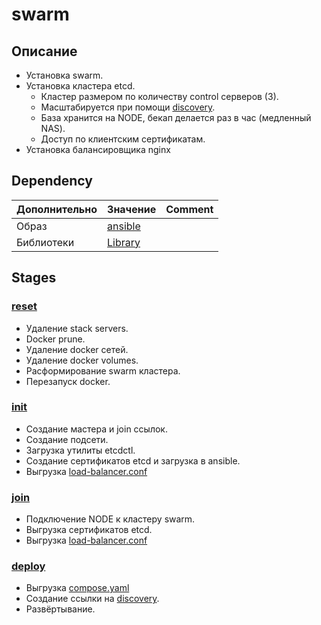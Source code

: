 # swarm
## Описание
* Установка swarm.
* Установка кластера etcd.
  * Кластер размером по количеству control серверов (3).
  * Масштабируется при помощи [discovery](https://discovery.etcd.io/).
  * База хранится на NODE, бекап делается раз в час (медленный NAS).
  * Доступ по клиентским сертификатам.
* Установка балансировщика nginx

## Dependency
| Дополнительно | Значение                                              | Comment |
|:--------------|:------------------------------------------------------|:--------|
| Образ         | [ansible](https://github.com/FZEN475/ansible-image)   |         |
| Библиотеки    | [Library](https://github.com/FZEN475/ansible-library) |         |

## Stages
### [reset](https://github.com/FZEN475/swarm/blob/main/playbooks/_1_swarm/_0_reset.yaml)
* Удаление stack servers.
* Docker prune.
* Удаление docker сетей.
* Удаление docker volumes.
* Расформирование swarm кластера.
* Перезапуск docker.
### [init](https://github.com/FZEN475/swarm/blob/main/playbooks/_1_swarm/_1_init.yaml)
* Создание мастера и join ссылок.
* Создание подсети.
* Загрузка утилиты etcdctl.
* Создание сертификатов etcd и загрузка в ansible.
* Выгрузка [load-balancer.conf](https://github.com/FZEN475/swarm/blob/main/config/load-balancer.conf)
### [join](https://github.com/FZEN475/swarm/blob/main/playbooks/_1_swarm/_2_join.yaml)
* Подключение NODE к кластеру swarm.
* Выгрузка сертификатов etcd.
* Выгрузка [load-balancer.conf](https://github.com/FZEN475/swarm/blob/main/config/load-balancer.conf)
### [deploy](https://github.com/FZEN475/swarm/blob/main/playbooks/_1_swarm/_3_deploy.yaml)
* Выгрузка [compose.yaml](https://github.com/FZEN475/swarm/blob/main/config/compose.yaml)
* Создание ссылки на [discovery](https://discovery.etcd.io/).
* Развёртывание.































